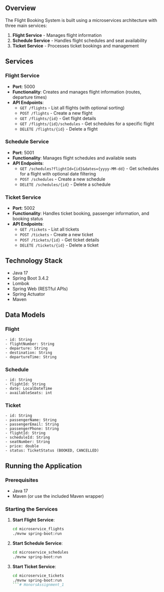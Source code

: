 ## Overview

The Flight Booking System is built using a microservices architecture with three main services:

1. **Flight Service** - Manages flight information
2. **Schedule Service** - Handles flight schedules and seat availability
3. **Ticket Service** - Processes ticket bookings and management

## Services

### Flight Service
- **Port**: 5000
- **Functionality**: Creates and manages flight information (routes, departure times)
- **API Endpoints**:
  - `GET /flights` - List all flights (with optional sorting)
  - `POST /flights` - Create a new flight
  - `GET /flights/{id}` - Get flight details
  - `GET /flights/{id}/schedules` - Get schedules for a specific flight
  - `DELETE /flights/{id}` - Delete a flight

### Schedule Service
- **Port**: 5001
- **Functionality**: Manages flight schedules and available seats
- **API Endpoints**:
  - `GET /schedules?flightId={id}&dates={yyyy-MM-dd}` - Get schedules for a flight with optional date filtering
  - `POST /schedules` - Create a new schedule
  - `DELETE /schedules/{id}` - Delete a schedule

### Ticket Service
- **Port**: 5002
- **Functionality**: Handles ticket booking, passenger information, and booking status
- **API Endpoints**:
  - `GET /tickets` - List all tickets
  - `POST /tickets` - Create a new ticket
  - `POST /tickets/{id}` - Get ticket details
  - `DELETE /tickets/{id}` - Delete a ticket

## Technology Stack

- Java 17
- Spring Boot 3.4.2
- Lombok
- Spring Web (RESTful APIs)
- Spring Actuator
- Maven

## Data Models

### Flight
```
- id: String
- flightNumber: String
- departure: String
- destination: String
- departureTime: String
```

### Schedule
```
- id: String
- flightId: String
- date: LocalDateTime
- availableSeats: int
```

### Ticket
```
- id: String
- passengerName: String
- passengerEmail: String
- passengerPhone: String
- flightId: String
- scheduleId: String
- seatNumber: String
- price: double
- status: TicketStatus (BOOKED, CANCELLED)
```

## Running the Application

### Prerequisites
- Java 17
- Maven (or use the included Maven wrapper)

### Starting the Services

1. **Start Flight Service**:
   ```bash
   cd microservice_flights
   ./mvnw spring-boot:run
   ```

2. **Start Schedule Service**:
   ```bash
   cd microservice_schedules
   ./mvnw spring-boot:run
   ```

3. **Start Ticket Service**:
   ```bash
   cd microservice_tickets
   ./mvnw spring-boot:run
   ```#   H o n o r s A s s i g n m e n t _ 1  
 